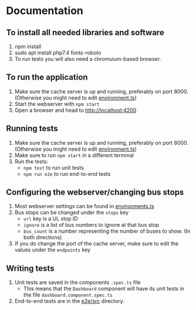 # Documentation
## To install all needed libraries and software
1. npm install
1. sudo apt install php7.4 fonts-roboto
1. To run tests you will also need a chromuium-based browser.

## To run the application
1. Make sure the cache server is up and running, preferably on port 8000. (Otherwise you might need to edit [environment.ts](src/environments/environment.ts))
1. Start the webserver with `npm start`
1. Open a browser and head to [http://localhost:4200](http://localhost:4200)

## Running tests
1. Make sure the cache server is up and running, preferably on port 8000. (Otherwise you might need to edit [environment.ts](src/environments/environment.ts))
1. Make sure to run `npm start` in a different terminal
1. Run the tests:
    * `npm test` to run unit tests
    * `npm run e2e` to run end-to-end tests


## Configuring the webserver/changing bus stops
1. Most webserver settings can be found in [environments.ts](src/environments/environment.ts)
1. Bus stops can be changed under the `stops` key
    * `url` key is a UL stop ID
    * `ignore` is a list of bus numbers to ignore at that bus stop
    * `bus_count` is a number representing the number of buses to show. (In both directions)
1. If you do change the port of the cache server, make sure to edit the values under the `endpoints` key

## Writing tests
1. Unit tests are saved in the components `.spec.ts` file
    * This means that the `Dashboard` component will have its unit tests in the file `dashboard.component.spec.ts`
2. End-to-end tests are in the [e2e/src](e2e/src) directory.

